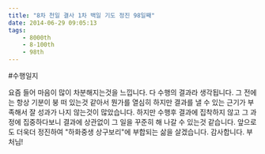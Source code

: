 ```yaml
---
title: "8차 천일 결사 1차 백일 기도 정진 98일째"
date: 2014-06-29 09:05:13
tags:
    - 8000th
    - 8-100th
    - 98th
---
```


#수행일지

요즘 들어 마음이 많이 차분해지는것을 느낍니다. 다 수행의 결과라 생각됩니다. 그 전에는 항상 기분이 붕 떠 있는것 같아서 뭔가를 열심히 하지만 결과를 낼 수 있는 근기가 부족해서 잘 성과가 나지 않는것이 많았습니다. 하지만 수행후 결과에 집착하지 않고 그 과정에 집중하다보니 결과에 상관없이 그 일을 꾸준히 해 나갈 수 있는것 같습니다. 앞으로도 더욱더 정진하여 "하화중생 상구보리"에 부합되는 삶을 살겠습니다. 감사합니다. 부처님!
